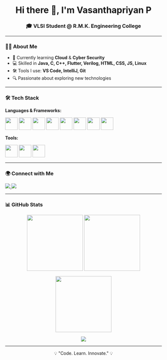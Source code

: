 <!-- Profile Header -->
<h1 align="center">Hi there 👋, I'm Vasanthapriyan P</h1>
<h3 align="center">🎓 VLSI Student @ R.M.K. Engineering College</h3>

---

<!-- About Me -->
### 👨‍💻 About Me  
- 🌱 Currently learning **Cloud** & **Cyber Security**  
- 💻 Skilled in **Java, C, C++, Flutter, Verilog, HTML, CSS, JS, Linux**  
- 🛠 Tools I use: **VS Code, IntelliJ, Git**  
- 🔍 Passionate about exploring new technologies  

---

<!-- Skills -->
### 🛠 Tech Stack  

**Languages & Frameworks:**  
<p align="left">
  <img src="https://cdn.jsdelivr.net/gh/devicons/devicon/icons/java/java-original.svg" width="40"/>
  <img src="https://cdn.jsdelivr.net/gh/devicons/devicon/icons/c/c-original.svg" width="40"/>
  <img src="https://cdn.jsdelivr.net/gh/devicons/devicon/icons/cplusplus/cplusplus-original.svg" width="40"/>
  <img src="https://cdn.jsdelivr.net/gh/devicons/devicon/icons/flutter/flutter-original.svg" width="40"/>
  <img src="https://cdn.jsdelivr.net/gh/devicons/devicon/icons/html5/html5-original.svg" width="40"/>
  <img src="https://cdn.jsdelivr.net/gh/devicons/devicon/icons/css3/css3-original.svg" width="40"/>
  <img src="https://cdn.jsdelivr.net/gh/devicons/devicon/icons/javascript/javascript-original.svg" width="40"/>
  <img src="https://cdn.jsdelivr.net/gh/devicons/devicon/icons/linux/linux-original.svg" width="40"/>
</p>

**Tools:**  
<p align="left">
  <img src="https://cdn.jsdelivr.net/gh/devicons/devicon/icons/vscode/vscode-original.svg" width="40"/>
  <img src="https://cdn.jsdelivr.net/gh/devicons/devicon/icons/intellij/intellij-original.svg" width="40"/>
  <img src="https://cdn.jsdelivr.net/gh/devicons/devicon/icons/git/git-original.svg" width="40"/>
</p>

---

<!-- Socials -->
### 🌍 Connect with Me  
<p align="left">
  <a href="https://www.linkedin.com/in/vasanthapriyan2/" target="www.linkedin.com/in/vasanthapriyan2">
    <img src="https://img.shields.io/badge/LinkedIn-0A66C2?style=for-the-badge&logo=linkedin&logoColor=white"/>
  </a>
  <a href="https://leetcode.com/u/Priyan2/" target="https://leetcode.com/u/Priyan2/">
    <img src="https://img.shields.io/badge/LeetCode-FFA116?style=for-the-badge&logo=leetcode&logoColor=white"/>
  </a>
</p>

---

<!-- GitHub Stats -->
### 📊 GitHub Stats  
<p align="center">
  <img src="https://github-readme-stats.vercel.app/api?username=Vasantha-priyan&show_icons=true&theme=github_dark" height="180"/>
  <img src="https://github-readme-stats.vercel.app/api/top-langs/?username=Vasantha-priyan&layout=compact&theme=github_dark" height="180"/>
</p>

<p align="center">
  <img src="https://github-readme-streak-stats.herokuapp.com/?user=Vasantha-priyan&theme=github-dark-blue" height="180"/>
</p>

<p align="center">
  <img src="https://github-profile-trophy.vercel.app/?username=Vasantha-priyan&theme=darkhub&margin-w=15&margin-h=15"/>
</p>

---

<!-- Footer -->
<p align="center">💡 "Code. Learn. Innovate." 💡</p>
<p align="center">
</p>
